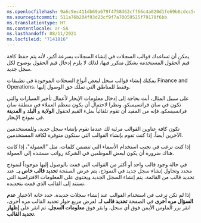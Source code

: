 ```yaml
---
ms.openlocfilehash: 9a6c9ec411db69a679f4758d62cff66c4a020d1fe69b6cdcc5c71bcbc9474ba7
ms.sourcegitcommit: 511a76b204f93d23cf9f7a70059525f79170f6bb
ms.translationtype: HT
ms.contentlocale: ar-SA
ms.lasthandoff: 08/11/2021
ms.locfileid: "7141816"
---
```

يمكن أن تساعدك قوالب السجلات في إنشاء السجلات بسرعة أكبر، لأنه يتم حفظ كافة قيم الحقول المستخدمة بشكل متكرر فيها، لذلك لا يلزم إدخال قيم الحقول بوضوح لكل سجل جديد. 

يمكنك إنشاء قوالب سجل لبعض أنواع السجلات الموجودة في تطبيقات Finance and Operations، وفقط للمناطق التي تملك حق الوصول إليها.

على سبيل المثال، أنت بحاجة إلى إدخال معلومات الإيجار لأعمال تأجير السيارات والتي تكون في سان فرانسيسكو. ونظرا لاحتمال أن يكون معظم العملاء في منطقة سان فرانسيسكو، فإنه من المفيد أن تقوم تلقائياً بملء القيم لحقول **الولاية** و **البلد** و **المدينة** في نموذج الإيجار.

تكون كافة عناوين القوالب مرئية لك عندما تقوم بإنشاء سجل جديد، وللمستخدمين الآخرين أيضاً، إذا كنت تقوم بإنشاء القوالب التي ستكون متوفرة لكافة المستخدمين.

إذا كنت ترغب في تجنب استخدام الأسماء التي تتضمن كلمات، مثل "العمولة"، إذا كانت هناك ضرورة أن يكون لبعض الموظفين في الشركة رواتب مستندة إلى العمولة.

في حالة وجود قالب واحد أو أكثر من القوالب التي قمت بالوصول إليها موجوداً لنموذج محدد وتحاول إنشاء سجل جديد في النموذج، يتم عرض الصفحة **تحديد قالب خاص بـ**. عند تحديد قالب من القائمة، يتم إنشاء السجل الجديد ويحتوي على المعلومات الافتراضية التي تستند إلى القالب الذي قمت بتحديده. 

إذا لم تكن ترغب في استخدام القوالب عند إنشاء سجلات جديدة، حدد خانة الاختيار **عدم السؤال مره أخرى** في الصفحة **تحديد قالب لـ**. لعرض مربع حوار تحديد القالب مره أخرى، انقر بزر الماوس الأيمن فوق أي سجل، وانقر فوق **معلومات السجل**، ثم انقر على **إظهار تحديد القالب**.


